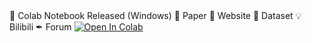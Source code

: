 





<!DOCTYPE html>
<html lang="en" data-color-mode="light">
  <head>
    <meta charset="utf-8">

<th align="center"><g-emoji class="g-emoji" alias="receipt" fallback-src="https://github.githubassets.com/images/icons/emoji/unicode/1f9fe.png">🧾</g-emoji> Colab Notebook</th>
<th align="center">Released (Windows)</th>
<th align="center"><g-emoji class="g-emoji" alias="bookmark_tabs" fallback-src="https://github.githubassets.com/images/icons/emoji/unicode/1f4d1.png">📑</g-emoji> Paper</th>
<th align="center"><g-emoji class="g-emoji" alias="iphone" fallback-src="https://github.githubassets.com/images/icons/emoji/unicode/1f4f1.png">📱</g-emoji> Website</th>
<th align="center"><g-emoji class="g-emoji" alias="open_file_folder" fallback-src="https://github.githubassets.com/images/icons/emoji/unicode/1f4c2.png">📂</g-emoji> Dataset</th>
<th align="center"><g-emoji class="g-emoji" alias="bulb" fallback-src="https://github.githubassets.com/images/icons/emoji/unicode/1f4a1.png">💡</g-emoji> Bilibili</th>
<th align="center"><g-emoji class="g-emoji" alias="black_nib" fallback-src="https://github.githubassets.com/images/icons/emoji/unicode/2712.png">✒</g-emoji> Forum</th>
</tr>
</thead>
<tbody>
<tr>
<td align="center"><a href="https://colab.research.google.com/drive/1bXW0bX3Kc_76MLyNsDWiXrIjiGUDxlMe?authuser=1#scrollTo=yxX6FUvMd6HP" rel="nofollow"><img src="https://camo.githubusercontent.com/84f0493939e0c4de4e6dbe113251b4bfb5353e57134ffd9fcab6b8714514d4d1/68747470733a2f2f636f6c61622e72657365617263682e676f6f676c652e636f6d2f6173736574732f636f6c61622d62616467652e737667" alt="Open In Colab" data-canonical-src="https://colab.research.google.com/assets/colab-badge.svg" style="max-width:100%;"></a></td>

</tr>
</tbody>
</table>


  </body>
</html>

